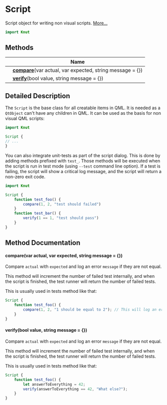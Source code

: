 # Script

Script object for writing non visual scripts. [More...](#detailed-description)

```qml
import Knut
```

## Methods

| | Name |
|-|-|
||**[compare](#compare)**(var actual, var expected, string message = {})|
||**[verify](#verify)**(bool value, string message = {})|

## Detailed Description

The `Script` is the base class for all creatable items in QML. It is needed as a `QtObject`
can't have any children in QML. It can be used as the basis for non visual QML scripts:

```qml
import Knut

Script {
// ...
}
```

You can also integrate unit-tests as part of the script dialog. This is done by adding methods prefixed with `test_`.
Those methods will be executed when the script is run in test mode (using `--test` command line option). If a test is
failing, the script will show a critical log message, and the script will return a non-zero exit code.

```qml
import Knut

Script {
    function test_foo() {
        compare(1, 2, "test should failed")
    }
    function test_bar() {
        verify(1 == 1, "test should pass")
    }
}
```

## Method Documentation

#### <a name="compare"></a>**compare**(var actual, var expected, string message = {})

Compare `actual` with `expected` and log an error `message` if they are not equal.

This method will increment the number of failed test internally, and when the script is finished, the test runner
will return the number of failed tests.

This is usually used in tests method like that:

```qml
Script {
    function test_foo() {
        compare(1, 2, "1 should be equal to 2"); // This will log an error
    }
}
```

#### <a name="verify"></a>**verify**(bool value, string message = {})

Compare `actual` with `expected` and log an error `message` if they are not equal.

This method will increment the number of failed test internally, and when the script is finished, the test runner
will return the number of failed tests.

This is usually used in tests method like that:

```qml
Script {
    function test_foo() {
        let answerToEverything = 42;
        verify(answerToEverything == 42, "What else?");
    }
}
```
